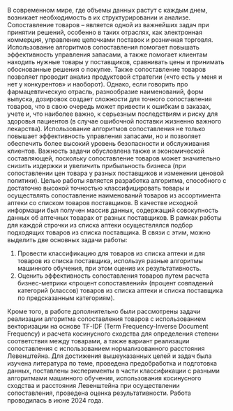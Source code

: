 В современном мире, где объемы данных растут с каждым днем, возникает необходимость в их структурировании и анализе. Сопоставление товаров – является одной из важнейших задач при принятии решений, особенно в таких отраслях, как электронная коммерция, управление цепочками поставок и розничная торговля. Использование алгоритмов сопоставления помогает повышать эффективность управления запасами, а также помогает клиентам находить нужные товары у поставщиков, сравнивать цены и принимать обоснованные решения о покупке. Также сопоставление товаров позволяет проводит анализ продуктовой стратегии («что есть у меня и нет у конкурентов» и наоборот).
Однако, если говорить про фармацевтическую отрасль, разнообразие наименований, форм выпуска, дозировок создает сложности для точного сопоставления товаров, что в свою очередь может привести к ошибкам в заказах, учете и, что наиболее важно, к серьезным последствиям и риску для здоровья пациентов (в случае ошибочной поставки жизненно важного лекарства). Использование алгоритмов сопоставления не только повышает эффективность управления запасами, но и позволяет обеспечить более высокий уровень безопасности и обслуживания клиентов. Важность задачи обусловлена также и экономической составляющей, поскольку сопоставление товаров может значительно снизить издержки и увеличить прибыльность бизнеса (при сопоставлении цен товара у разных поставщиков и изменении ценовой политики).
Целью работы является разработка алгоритма, способного с достаточно высокой точностью классифицировать товары и осуществлять сопоставление наименований товаров из ассортимента аптеки со списком товаров поставщиков. В качестве исходной информации был получен массив данных, содержащий совокупность данных об аптечных товарах от разных поставщиков. В рамках работы для каждой строчки из списка аптеки осуществлялся подбор подходящих товаров из списка поставщика.
    В связи с этим, можно выделить две основных задачи работы:
  1)	Провести классификацию для товаров из списка аптеки и для товаров из списка поставщика, используя разные алгоритмы машинного обучения, при этом оценив их результативность.
  2)	Оценить эффективность сопоставления товаров путем расчета бизнес-метрики «процент сопоставлений» (процент совпадений категорий (классов) товаров из списка аптеки и списка поставщика по предсказанным категориям).
     
Кроме того, в работе дополнительно были рассмотрены задачи реализации алгоритма сопоставления товаров с использованием векторизации на основе TF-IDF (Term Frequency-Inverse Document Frequency) и расчета косинусного сходства для определения степени соответствия между товарами, а также вариант реализации сопоставления с использованием нормализованного расстояния Левенштейна.
Для достижения вышеуказанных целей и задач была изучена литература по теме, проведена предобработка и подготовка данных, поставлены эксперименты в части классификации с разными алгоритмами машинного обучения, использования косинусного сходства и расстояния Левенштейна при осуществлении сопоставления, проведена оценка результативности. Работа проводилась в июне 2024 года.
